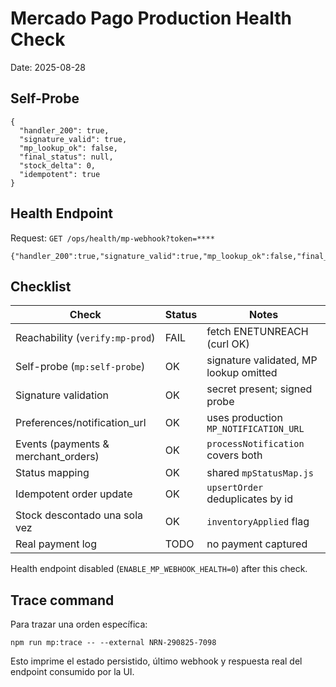 # Mercado Pago Production Health Check

Date: 2025-08-28

## Self-Probe

```
{
  "handler_200": true,
  "signature_valid": true,
  "mp_lookup_ok": false,
  "final_status": null,
  "stock_delta": 0,
  "idempotent": true
}
```

## Health Endpoint

Request: `GET /ops/health/mp-webhook?token=****`

```
{"handler_200":true,"signature_valid":true,"mp_lookup_ok":false,"final_status":null,"stock_delta":0,"idempotent":true}
```

## Checklist

| Check | Status | Notes |
| --- | --- | --- |
| Reachability (`verify:mp-prod`) | FAIL | fetch ENETUNREACH (curl OK) |
| Self-probe (`mp:self-probe`) | OK | signature validated, MP lookup omitted |
| Signature validation | OK | secret present; signed probe |
| Preferences/notification_url | OK | uses production `MP_NOTIFICATION_URL` |
| Events (payments & merchant_orders) | OK | `processNotification` covers both |
| Status mapping | OK | shared `mpStatusMap.js` |
| Idempotent order update | OK | `upsertOrder` deduplicates by id |
| Stock descontado una sola vez | OK | `inventoryApplied` flag |
| Real payment log | TODO | no payment captured |

Health endpoint disabled (`ENABLE_MP_WEBHOOK_HEALTH=0`) after this check.

## Trace command

Para trazar una orden específica:

```
npm run mp:trace -- --external NRN-290825-7098
```

Esto imprime el estado persistido, último webhook y respuesta real del endpoint consumido por la UI.

